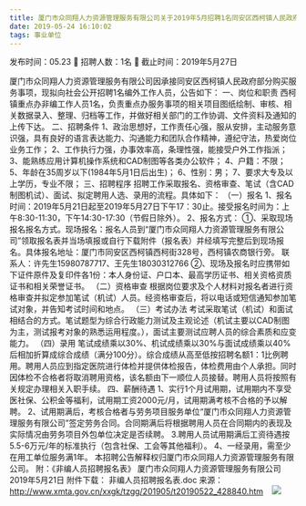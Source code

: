 ```yaml
---
title: 厦门市众同翔人力资源管理服务有限公司关于2019年5月招聘1名同安区西柯镇人民政府编外人员公告
date: 2019-05-24 16:10:02
tags: 事业单位
---
```

发布时间：05.23   🌟   招聘人数：1名   🌈   截止时间：2019年5月27日
<!-- more -->
厦门市众同翔人力资源管理服务有限公司因承接同安区西柯镇人民政府部分购买服务事项，现拟向社会公开招聘1名编外工作人员，公告如下：
一、岗位和职责
西柯镇重点办非编工作人员1名，负责重点办服务事项的相关项目图纸绘制、审核、相关数据录入、整理、归档等工作，并做好相关部门的工作协调、文件资料及通知的上传下达。
二、招聘条件
1、政治思想好，工作责任心强，服从安排，主动服务意识强，具有良好的语言表达能力、沟通能力和团队合作精神，遵纪守法，热爱岗位业务工作；
2、工作执行力强，办事效率高，条理性强，能接受户外工作指派；
3、能熟练应用计算机操作系统和CAD制图等各类办公软件；
4、户籍：不限；
5、年龄在35周岁以下(1984年5月1日后出生)；
6、性别：男；
7、要求大专及以上学历，专业不限；
三、招聘程序
招聘工作采取报名、资格审查、笔试（含CAD制图机试）、面试、拟定聘用人选、录用的流程。具体如下：
（一）报名
1、报名时间：2019年5月21日起至2019年5月27日下午17：30止。接受报名时间为：上午8∶30-11∶30，下午14∶30-17∶30（节假日除外）。
2、报名方式：
①、采取现场报名报名方式。现场报名：报名人员到“厦门市众同翔人力资源管理服务有限公司”领取报名表并当场填报或自行下载附件（报名表）并经填写完整后到现场报名。具体报名地址：厦门市同安区西柯镇西柯街328号，西柯镇农商银行旁。
联系人：许先生15980787717、王先生18030312766
②、现场及报名时应携带如下证件原件及复印件各1份：本人身份证、户口本、最高学历证书、相关资格资质证书和相关荣誉证书。
（二）资格审查
根据岗位要求及个人材料对报名者进行资格审查并拟定参加笔试（机试）人员。经资格审查后，将以电话或短信通知参加笔试对象，并告知考试时间和地点。
（三）考试办法
考试采取笔试（机试）和面试相结合的方式。笔试题型为综合行政能力测试及主观论述（机试主要以CAD制图为主，测试报考对象的熟悉运用程度。），面试主要测试应聘人员的综合素质和应变能力。
（四）录用
笔试成绩乘以30%、机试成绩乘以30%与面试成绩乘以40%后相加折算成综合成绩（满分100分）。综合成绩从高至低按招聘名额1：1比例聘用。聘用人员应到指定医院进行体检并提供体检报告，体检费用由个人承担。同时因体检不合格者将取消聘用资格，该名额由下一顺位人员接替。聘用人员将按照有关规定办理相关入职手续。
四、薪酬待遇
1、实行1个月试用期，试用期内不享受医社保、公积金等福利，试用期工资2000元/月，试用期满考核不合格的予以解聘。
2、试用期满后，考核合格者与劳务项目服务单位“厦门市众同翔人力资源管理服务有限公司”签定劳务合同。合同期满后将根据聘用人员在合同期内的表现及实际情况由劳务项目外包单位决定是否续聘。
3.聘用人员试用期满后工资待遇按5.5-6万元/年的标准执行（包含社保、工会等其他福利）。
4、一经录用，需至少在用工单位服务满1年。
本招聘公告解释权归厦门市众同翔人力资源管理服务有限公司。
附：《非编人员招聘报名表》
厦门市众同翔人力资源管理服务有限公司
2019年5月21日
附件下载：
非编人员招聘报名表.doc
来源：
http://www.xmta.gov.cn/xxgk/tzgg/201905/t20190522_428840.htm
 
 ![](https://cdn.weiweiblog.cn/20181015134814.png)
